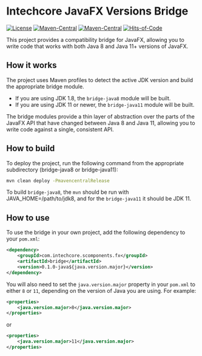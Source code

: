 # Intechcore JavaFX Versions Bridge

[![License](https://img.shields.io/badge/License-Apache%202.0-blue.svg)](https://opensource.org/licenses/Apache-2.0)
[![Maven-Central](https://img.shields.io/maven-central/v/com.intechcore.scomponents.fx/bridge/0.1.0-java11)](https://central.sonatype.com/artifact/com.intechcore.scomponents.fx/bridge/0.1.0-java11)
[![Maven-Central](https://img.shields.io/maven-central/v/com.intechcore.scomponents.fx/bridge/0.1.0-java8)](https://central.sonatype.com/artifact/com.intechcore.scomponents.fx/bridge/0.1.0-java8)
[![Hits-of-Code](https://hitsofcode.com/github/Scomponents/fx.versions.bridge?branch=master)](https://hitsofcode.com/github/Scomponents/fx.versions.bridge/view?branch=master)

This project provides a compatibility bridge for JavaFX, allowing you to write code that works with both Java 8 and Java 11+ versions of JavaFX.

## How it works

The project uses Maven profiles to detect the active JDK version and build the appropriate bridge module.

- If you are using JDK 1.8, the `bridge-java8` module will be built.
- If you are using JDK 11 or newer, the `bridge-java11` module will be built.

The bridge modules provide a thin layer of abstraction over the parts of the JavaFX API that have changed between Java 8 and Java 11, allowing you to write code against a single, consistent API.

## How to build

To deploy the project, run the following command from the appropriate subdirectory (bridge-java8 or bridge-java11):

```bash
mvn clean deploy -PmavencentralRelease
```

To build `bridge-java8`, the `mvn` should be run with JAVA_HOME=/path/to/jdk8, and for the `bridge-java11` it should be JDK 11.

## How to use

To use the bridge in your own project, add the following dependency to your `pom.xml`:

```xml
<dependency>
    <groupId>com.intechcore.scomponents.fx</groupId>
    <artifactId>bridge</artifactId>
    <version>0.1.0-java${java.version.major}</version>
</dependency>
```

You will also need to set the `java.version.major` property in your `pom.xml` to either `8` or `11`, depending on the version of Java you are using. For example:

```xml
<properties>
    <java.version.major>8</java.version.major>
</properties>
```

or

```xml
<properties>
    <java.version.major>11</java.version.major>
</properties>
```
